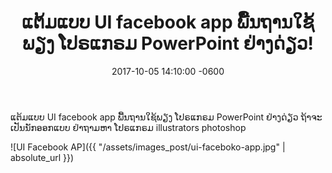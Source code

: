 ﻿---
layout: post
title:  "ແຕ້ມແບບ UI facebook app ພື້ນຖານໃຊ້ພຽງ ໂປຣແກຣມ PowerPoint ຢ່າງດ່ຽວ!"
date:   2017-10-05 14:10:00 -0600
categories: Graphic Design
---
ແຕ້ມແບບ UI facebook app ພື້ນຖານໃຊ້ພຽງ ໂປຣແກຣມ PowerPoint ຢ່າງດ່ຽວ
ຖ້າຈະເປັນນັກອອກແບບ ຢ່າຖາມຫາ ໂປຣແກຣມ illustrators photoshop

![UI Facebook AP]({{ "/assets/images_post/ui-faceboko-app.jpg" | absolute_url }})